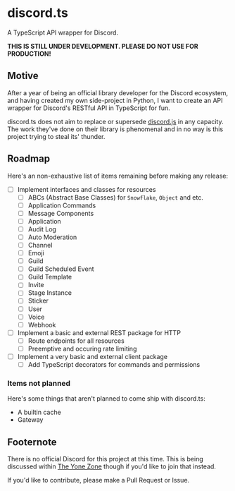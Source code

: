 # discord.ts

A TypeScript API wrapper for Discord.

**THIS IS STILL UNDER DEVELOPMENT. PLEASE DO NOT USE FOR PRODUCTION!**

## Motive

After a year of being an official library developer for the Discord ecosystem,
and having created my own side-project in Python, I want to create an API
wrapper for Discord's RESTful API in TypeScript for fun.

discord.ts does not aim to replace or supersede
[discord.js](https://github.com/discordjs) in any capacity. The work they've
done on their library is phenomenal and in no way is this project trying to
steal its' thunder.

## Roadmap

Here's an non-exhaustive list of items remaining before making any release:

- [ ] Implement interfaces and classes for resources
  - [ ] ABCs (Abstract Base Classes) for `Snowflake`, `Object` and etc.
  - [ ] Application Commands
  - [ ] Message Components
  - [ ] Application
  - [ ] Audit Log
  - [ ] Auto Moderation
  - [ ] Channel
  - [ ] Emoji
  - [ ] Guild
  - [ ] Guild Scheduled Event
  - [ ] Guild Template
  - [ ] Invite
  - [ ] Stage Instance
  - [ ] Sticker
  - [ ] User
  - [ ] Voice
  - [ ] Webhook
- [ ] Implement a basic and external REST package for HTTP
  - [ ] Route endpoints for all resources
  - [ ] Preemptive and occuring rate limiting
- [ ] Implement a very basic and external client package
  - [ ] Add TypeScript decorators for commands and permissions

### Items not planned

Here's some things that aren't planned to come ship with discord.ts:

- A builtin cache
- Gateway

## Footernote

There is no official Discord for this project at this time. This is being
discussed within [The Yone Zone](https://discord.gg/yoni) though if you'd like
to join that instead.

If you'd like to contribute, please make a Pull Request or Issue.
